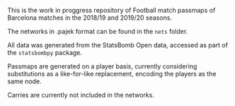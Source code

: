 This is the work in proggress repository of Football match passmaps of Barcelona matches in the 2018/19 and 2019/20 seasons.

The networks in .pajek format can be found in the `nets` folder.

All data was generated from the StatsBomb Open data, accessed as part of the `statsbombpy` package.

Passmaps are generated on a player basis, currently considering substitutions as a like-for-like replacement, encoding the players as the same node.

Carries are currently not included in the networks.
